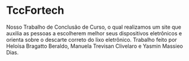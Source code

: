 # TccFortech
Nosso Trabalho de Conclusão de Curso, o qual realizamos um site que auxilia as pessoas a escolherem melhor seus dispositivos eletrônicos e orienta sobre o descarte correto do lixo eletrônico. Trabalho feito por Heloísa Bragatto Beraldo, Manuela Trevisan Clivelaro e Yasmin Massieo Dias.
